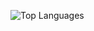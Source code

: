 ![Top Languages](https://github-readme-stats.vercel.app/api/top-langs/?username=an-prata&layout=compact&theme=dark&hide_border=true&bg_color=0022272E)


